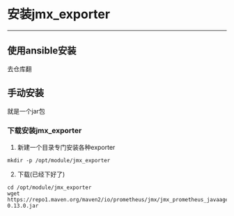 #   安装jmx_exporter

---

##  使用ansible安装
去仓库翻

##  手动安装

就是一个jar包

### 下载安装jmx_exporter
1.  新建一个目录专门安装各种exporter

```
mkdir -p /opt/module/jmx_exporter
```

2.  下载(已经下好了)

```
cd /opt/module/jmx_exporter
wget https://repo1.maven.org/maven2/io/prometheus/jmx/jmx_prometheus_javaagent/0.13.0/jmx_prometheus_javaagent-0.13.0.jar
```
